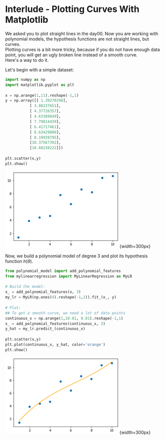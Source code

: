 # Interlude - Plotting Curves With Matplotlib

We asked you to plot straight lines in the day00. Now you are working with polynomial models, the hypothesis functions are not straight lines, but curves.   
Plotting curves is a bit more tricky, because if you do not have enough data point, you will get an ugly broken line instead of a smooth curve.  
Here's a way to do it.  

Let's begin with a simple dataset:

```python
import numpy as np
import matplotlib.pyplot as plt

x = np.arange(1,11).reshape(-1,1)
y = np.array([[ 1.39270298],
           [ 3.88237651],
           [ 4.37726357],
           [ 4.63389049],
           [ 7.79814439],
           [ 6.41717461],
           [ 8.63429886],
           [ 8.19939795],
           [10.37567392],
           [10.68238222]])

plt.scatter(x,y)
plt.show()
```
![Scatter plot of a dataset](../assets/ex12_data.png){width=300px}

Now, we build a polynomial model of degree 3 and plot its hypothesis function $h(\theta)$.

```python
from polynomial_model import add_polynomial_features
from mylinearregression import MyLinearRegression as MyLR

# Build the model:
x_ = add_polynomial_features(x, 3)
my_lr = MyLR(np.ones(4).reshape(-1,1)).fit_(x_, y)

# Plot:
## To get a smooth curve, we need a lot of data points
continuous_x = np.arange(1,10.01, 0.01).reshape(-1,1)
x_ = add_polynomial_features(continuous_x, 3)
y_hat = my_lr.predict_(continuous_x)

plt.scatter(x,y)
plt.plot(continuous_x, y_hat, color='orange')
plt.show()
```
![Scatter plot of a dataset, and on top, a plot of the polynomial hypothesis function](../assets/ex12_plot.png){width=300px}
